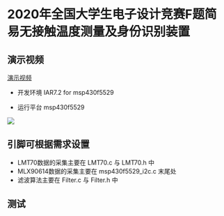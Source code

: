# 2020年全国大学生电子设计竞赛F题简易无接触温度测量及身份识别装置

## 演示视频

[演示视频](https://www.bilibili.com/video/BV1Wf4y1B76i)

* 开发环境 IAR7.2 for msp430f5529

* 运行平台 msp430f5529  

![](https://github.com/rtrrsr/Question-F-of-the-national-Electronic-Design-Competition-for-College-Students-in-2020/blob/master/1.jpg)



## 引脚可根据需求设置
* LMT70数据的采集主要在 LMT70.c 与 LMT70.h 中 
* MLX90614数据的采集主要在 msp430f5529_i2c.c 末尾处
* 滤波算法主要在 Filter.c 与 Filter.h 中 

## 测试
